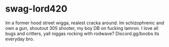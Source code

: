 # swag-lord420
Im a former hood street wigga, realest cracka around. Im schizophrenic and own a gun, shoutout 305 shooter, my boy DB on fucking lamron. I love all bugs and critters, yall niggas rocking with rodwave? Discord.gg/boobs its everyday bro.
